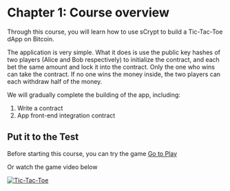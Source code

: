 # Chapter 1: Course overview

Through this course, you will learn how to use sCrypt to build a Tic-Tac-Toe dApp on Bitcoin.

The application is very simple. What it does is use the public key hashes of two players (Alice and Bob respectively) to initialize the contract, and each bet the same amount and lock it into the contract. Only the one who wins can take the contract. If no one wins the money inside, the two players can each withdraw half of the money.

We will gradually complete the building of the app, including:

1. Write a contract
2. App front-end integration contract


## Put it to the Test

Before starting this course, you can try the game [Go to Play](https://scrypt.io/tic-tac-toe)

Or watch the game video below

[![Tic-Tac-Toe](https://img.youtube.com/vi/_7otVKxSGH8/0.jpg)](https://www.youtube.com/watch?v=_7otVKxSGH8&feature=youtu.be)